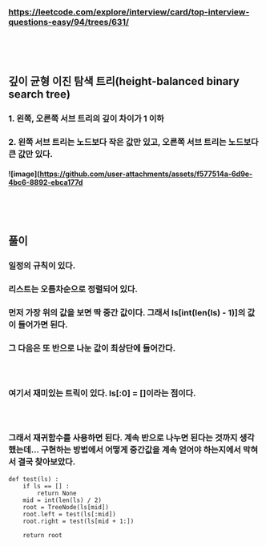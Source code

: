### https://leetcode.com/explore/interview/card/top-interview-questions-easy/94/trees/631/
### <br/><br/>

## 깊이 균형 이진 탐색 트리(height-balanced binary search tree)
### 1. 왼쪽, 오른쪽 서브 트리의 깊이 차이가 1 이하
### 2. 왼쪽 서브 트리는 노드보다 작은 값만 있고, 오른쪽 서브 트리는 노드보다 큰 값만 있다.
#### ![image](https://github.com/user-attachments/assets/f577514a-6d9e-4bc6-8892-ebca177d
### <br/><br/>

## 풀이
### 일정의 규칙이 있다.
### 리스트는 오름차순으로 정렬되어 있다.
### 먼저 가장 위의 값을 보면 딱 중간 값이다. 그래서 ls\[int(len(ls) - 1)\]의 값이 들어가면 된다.
### 그 다음은 또 반으로 나눈 값이 최상단에 들어간다.
### <br/>

### 여기서 재미있는 트릭이 있다. ls\[:0\] = \[\]이라는 점이다.
### <br/>

### 그래서 재귀함수를 사용하면 된다. 계속 반으로 나누면 된다는 것까지 생각했는데... 구현하는 방법에서 어떻게 중간값을 계속 얻어야 하는지에서 막혀서 결국 찾아보았다.
```
def test(ls) : 
	if ls == [] : 
		return None
	mid = int(len(ls) / 2)
	root = TreeNode(ls[mid])
	root.left = test(ls[:mid])
	root.right = test(ls[mid + 1:])

	return root
```
